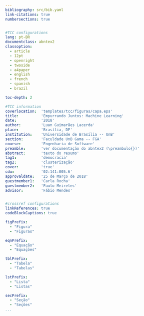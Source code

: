 ```yaml
---
bibliography: src/bib.yaml
link-citations: true
numbersections: true


#TCC configurations
lang: pt-BR
documentclass: abntex2 
classoption:
  - article
  - 12pt
  - openright
  - twoside
  - a4paper
  - english
  - french
  - spanish
  - brazil

toc-depth: 2

#TCC information
coverlocation:  'templates/tcc/figuras/capa.eps'
title:			'Empurrando Juntos: Machine Learning'
date:			'2018'
author:			'Luan Guimarães Lacerda'
place:			'Brasília, DF'
institution:	'Universidade de Brasília -- UnB'
section:        'Faculdade UnB Gama -- FGA'
course:         'Engenharia de Software'
preamble:		'ver documentação do abntex2 (\preambulo{})'
abstract:		'texto do resumo'
tag1:           'democracia'
tag2:           'clusterização'
cover:			'true'
cdu:            '02:141:005.6'
approvaldate:   '25 de Março de 2018'
guestmember1:   'Carla Rocha'
guestmember2:   'Paulo Meireles'
advisor:        'Fábio Mendes'


#crossref configurations
linkReferences: true
codeBlockCaptions: true

figPrefix:
  - "Figura"
  - "Figuras"

eqnPrefix:
  - "Equação"
  - "Equações"

tblPrefix:
  - "Tabela"
  - "Tabelas"

lstPrefix:
  - "Lista"
  - "Listas"

secPrefix:
  - "Seção"
  - "Seções"
...
```

